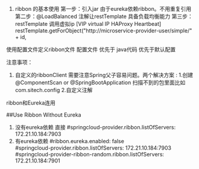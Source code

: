 1. ribbon 的基本使用
第一步：引入jar 由于eureka依赖ribbon。不用重复引用
第二步：@LoadBalanced 注解让restTemplate 具备负载均衡能力
第三步：restTemplate 调用虚拟ip [VIP virtual IP HAProxy Heartbeat]
	restTemplate.getForObject("http://microservice-provider-user/simple/" + id, 

使用配置文件定义ribbon文件
配置文件  优先于 java代码  优先于默认配置

注意事项：
1. 自定义的ribbonClient 需要注意Spring父子容易问题。两个解决方案 :
	1.创建 @ComponentScan or @SpringBootApplication 扫描不到的包里面比如com.sitech.config
	2.自定义注解
	
ribbon和Eureka连用

##Use Ribbon Without Eureka
1. 没有eureka依赖 直接
#springcloud-provider.ribbon.listOfServers: 172.21.10.184:7903
2. 有eureka依赖
#ribbon.eureka.enabled: false  
#springcloud-provider.ribbon.listOfServers: 172.21.10.184:7903
#springcloud-provider-ribbon-random.ribbon.listOfServers: 172.21.10.184:7901 

